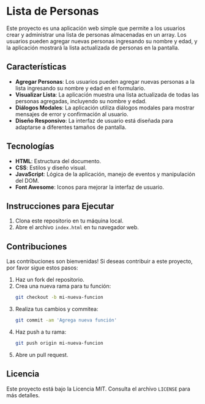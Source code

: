 # Lista de Personas

Este proyecto es una aplicación web simple que permite a los usuarios crear y administrar una lista de personas almacenadas en un array. Los usuarios pueden agregar nuevas personas ingresando su nombre y edad, y la aplicación mostrará la lista actualizada de personas en la pantalla.

## Características

- **Agregar Personas**: Los usuarios pueden agregar nuevas personas a la lista ingresando su nombre y edad en el formulario.
- **Visualizar Lista**: La aplicación muestra una lista actualizada de todas las personas agregadas, incluyendo su nombre y edad.
- **Diálogos Modales**: La aplicación utiliza diálogos modales para mostrar mensajes de error y confirmación al usuario.
- **Diseño Responsivo**: La interfaz de usuario está diseñada para adaptarse a diferentes tamaños de pantalla.

## Tecnologías

- **HTML**: Estructura del documento.
- **CSS**: Estilos y diseño visual.
- **JavaScript**: Lógica de la aplicación, manejo de eventos y manipulación del DOM.
- **Font Awesome**: Iconos para mejorar la interfaz de usuario.

## Instrucciones para Ejecutar

1. Clona este repositorio en tu máquina local.
2. Abre el archivo `index.html` en tu navegador web.

## Contribuciones

Las contribuciones son bienvenidas! Si deseas contribuir a este proyecto, por favor sigue estos pasos:

1. Haz un fork del repositorio.
2. Crea una nueva rama para tu función:
    ```bash
    git checkout -b mi-nueva-funcion
    ```
3. Realiza tus cambios y commitea:
    ```bash
    git commit -am 'Agrega nueva función'
    ```
4. Haz push a tu rama:
    ```bash
    git push origin mi-nueva-funcion
    ```
5. Abre un pull request.

## Licencia

Este proyecto está bajo la Licencia MIT. Consulta el archivo `LICENSE` para más detalles.
